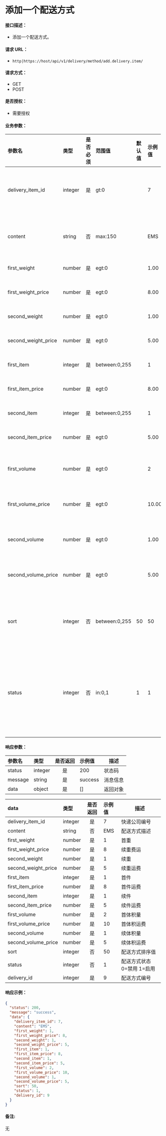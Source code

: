 # 添加一个配送方式

#### 接口描述：
- 添加一个配送方式。

#### 请求 URL：
- `http|https://host/api/v1/delivery/method/add.delivery.item/`

#### 请求方式：
- GET
- POST

#### 是否授权：
- 需要授权

#### 业务参数：
|参数名|类型|是否必须|范围值|默认值|示例值|描述|
|:----|:---|:---:|:-----|:-----|:-----|-----|
|delivery_item_id |integer |是 |gt:0 | |7 |快递公司编号 |
|content |string |否 |max:150 | |EMS |配送方式描述 |
|first_weight |number |是 |egt:0 | |1.00 |首重 |
|first_weight_price |number |是 |egt:0 | |8.00 |续重费运 |
|second_weight |number |是 |egt:0 | |1.00 |续重 |
|second_weight_price |number |是 |egt:0 | |5.00 |续重运费 |
|first_item |integer |是 |between:0,255 | |1 |首件 |
|first_item_price |number |是 |egt:0 | |8.00 |首件运费 |
|second_item |integer |是 |between:0,255 | |1 |续件 |
|second_item_price |number |是 |egt:0 | |5.00 |续件运费 |
|first_volume |number |是 |egt:0 | |2 |首体积量 |
|first_volume_price |number |是 |egt:0 | |10.00 |首体积运费 |
|second_volume |number |是 |egt:0 | |1.00 |续体积量 |
|second_volume_price |number |是 |egt:0 | |5.00 |续体积运费 |
|sort |integer |否 |between:0,255 |50 |50 |配送方式排序值 |
|status |integer |否 |in:0,1 |1 |1 |配送方式状态 0=禁用 1=启用|

#### 响应参数：
|参数名|类型|是否返回|示例值|描述|
|:-----|:-----|:---:|:-----|-----|
|status |integer |是 |200 |状态码 |
|message |string |是 |success |消息信息 |
|data |object |是 |[] |返回对象 |

|data|类型|是否返回|示例值|描述|
|:-----|:-----|:---:|:-----|-----|
|delivery_item_id |integer |是 |7 |快递公司编号 |
|content |string |否 |EMS |配送方式描述 |
|first_weight |number |是 |1 |首重 |
|first_weight_price |number |是 |8 |续重费运 |
|second_weight |number |是 |1 |续重 |
|second_weight_price |number |是 |5 |续重运费 |
|first_item |integer |是 |1 |首件 |
|first_item_price |number |是 |8 |首件运费 |
|second_item |integer |是 |1 |续件 |
|second_item_price |number |是 |5 |续件运费 |
|first_volume |number |是 |2 |首体积量 |
|first_volume_price |number |是 |10 |首体积运费 |
|second_volume |number |是 |1 |续体积量 |
|second_volume_price |number |是 |5 |续体积运费 |
|sort |integer |否 |50 |配送方式排序值 |
|status |integer |否 |1 |配送方式状态 0=禁用 1=启用|
|delivery_id |integer |是 |9 |配送方式编号 |

#### 响应示例：
```json
{
  "status": 200,
  "message": "success",
  "data": {
    "delivery_item_id": 7,
    "content": "EMS",
    "first_weight": 1,
    "first_weight_price": 8,
    "second_weight": 1,
    "second_weight_price": 5,
    "first_item": 1,
    "first_item_price": 8,
    "second_item": 1,
    "second_item_price": 5,
    "first_volume": 2,
    "first_volume_price": 10,
    "second_volume": 1,
    "second_volume_price": 5,
    "sort": 50,
    "status": 1,
    "delivery_id": 9
  }
}
```

#### 备注:
无